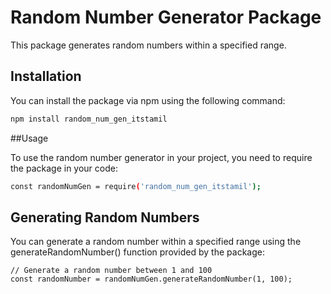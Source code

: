 # Random Number Generator Package

This package generates random numbers within a specified range.

## Installation

You can install the package via npm using the following command:

```bash
npm install random_num_gen_itstamil
```

##Usage

To use the random number generator in your project, you need to require the package in your code:


```bash
const randomNumGen = require('random_num_gen_itstamil');

```


## Generating Random Numbers

You can generate a random number within a specified range using the generateRandomNumber() function provided by the package:

```
// Generate a random number between 1 and 100
const randomNumber = randomNumGen.generateRandomNumber(1, 100);

```
